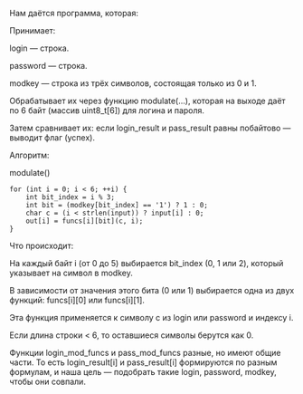 Нам даётся программа, которая:

Принимает:

login — строка.

password — строка.

modkey — строка из трёх символов, состоящая только из 0 и 1.

Обрабатывает их через функцию modulate(...), которая на выходе даёт по 6 байт (массив uint8_t[6]) для логина и пароля.

Затем сравнивает их: если login_result и pass_result равны побайтово — выводит флаг (успех).

Алгоритм: 

modulate()

    for (int i = 0; i < 6; ++i) {
        int bit_index = i % 3;
        int bit = (modkey[bit_index] == '1') ? 1 : 0;
        char c = (i < strlen(input)) ? input[i] : 0;
        out[i] = funcs[i][bit](c, i);
    }

Что происходит:

На каждый байт i (от 0 до 5) выбирается bit_index (0, 1 или 2), который указывает на символ в modkey.

В зависимости от значения этого бита (0 или 1) выбирается одна из двух функций: funcs[i][0] или funcs[i][1].

Эта функция применяется к символу c из login или password и индексу i.

Если длина строки < 6, то оставшиеся символы берутся как 0.

Функции login_mod_funcs и pass_mod_funcs разные, но имеют общие части. То есть login_result[i] и pass_result[i] формируются по разным формулам, и наша цель — подобрать такие login, password, modkey, чтобы они совпали.